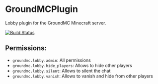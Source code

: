# GroundMCPlugin
Lobby plugin for the GroundMC Minecraft server.

[![Build Status](http://giant.ddnss.de:8180/buildStatus/icon?job=GroundMCPlugin/master)](http://giant.ddnss.de:8180/job/GroundMCPlugin/master)


Permissions:
-

- `groundmc.lobby.admin`: All permissions
- `groundmc.lobby.hide_players`: Allows to hide other players
- `groundmc.lobby.silent`: Allows to silent the chat
- `groundmc.lobby.vanish`: Allows to vanish and hide from other players
